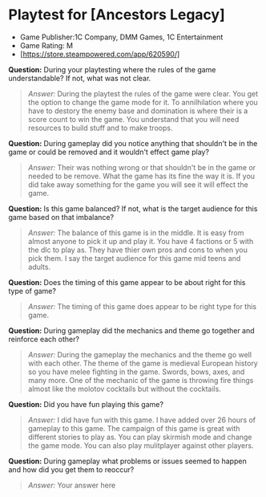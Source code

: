
# Playtest for [Ancestors Legacy]

* Game Publisher:1C Company, DMM Games, 1C Entertainment
* Game Rating: M
* [https://store.steampowered.com/app/620590/]

**Question:** During your playtesting where the rules of the game understandable? If not, what was not clear.
> _Answer:_ During the playtest the rules of the game were clear. You get the option to change the game mode for it. To annilhilation where you have to destory the enemy base and domination is where their is a score count to win the game. You understand that you will need resources to build stuff and to make troops.

**Question:** During gameplay did you notice anything that shouldn't be in the game or could be removed and it wouldn't effect game play?
> _Answer:_ Their was nothing wrong or that shouldn't be in the game or needed to be remove. What the game has its fine the way it is. If you did take away something for the game you will see it will effect the game.

**Question:** Is this game balanced? If not, what is the target audience for this game based on that imbalance?
> _Answer:_ The balance of this game is in the middle. It is easy from almost anyone to pick it up and play it. You have 4 factions or 5 with the dlc to play as. They have thier own pros and cons to when you pick them. I say the target audience for this game mid teens and adults.

**Question:** Does the timing of this game appear to be about right for this type of game?
> _Answer:_ The timing of this game does appear to be right type for this game. 

**Question:** During gameplay did the mechanics and theme go together and reinforce each other?
> _Answer:_ During the gameplay the mechanics and the theme go well with each other. The theme of the game is medieval European history so you have melee fighting in the game. Swords, bows, axes, and many more. One of the mechanic of the game is throwing fire things almost like the molotov cocktails but without the cocktails.

**Question:** Did you have fun playing this game?
> _Answer:_ I did have fun with this game. I have added over 26 hours of gameplay to this game. The campaign of this game is great with different stories to play as. You can play skirmish mode and change the game mode. You can also play mulitplayer against other players.

**Question:** During gameplay what problems or issues seemed to happen and how did you get them to reoccur?
> _Answer:_ Your answer here
